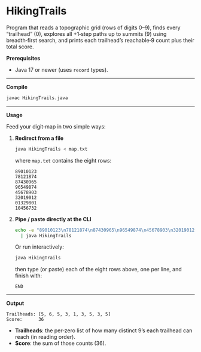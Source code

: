 # HikingTrails
Program that reads a topographic grid (rows of digits 0–9), finds every “trailhead” (0), explores all +1‑step paths up to summits (9) using breadth‑first search, and prints each trailhead’s reachable‑9 count plus their total score.

**Prerequisites**  
- Java 17 or newer (uses `record` types).

---

**Compile**  
```bash
javac HikingTrails.java
```

---

**Usage**

Feed your digit‑map in two simple ways:

1. **Redirect from a file**  
   ```bash
   java HikingTrails < map.txt
   ```  
   where `map.txt` contains the eight rows:
   ```
   89010123
   78121874
   87430965
   96549874
   45678903
   32019012
   01329801
   10456732
   ```

2. **Pipe / paste directly at the CLI**  
   ```bash
   echo -e "89010123\n78121874\n87430965\n96549874\n45678903\n32019012\n01329801\n10456732\nEND" \
     | java HikingTrails
   ```  
   Or run interactively:
   ```bash
   java HikingTrails
   ```
   then type (or paste) each of the eight rows above, one per line, and finish with:
   ```
   END
   ```

---

**Output**  
```text
Trailheads: [5, 6, 5, 3, 1, 3, 5, 3, 5]
Score:      36
```

- **Trailheads**: the per‑zero list of how many distinct 9’s each trailhead can reach (in reading order).  
- **Score**: the sum of those counts (36).

